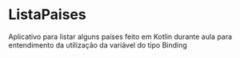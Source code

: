 # ListaPaises
Aplicativo para listar alguns países feito em Kotlin durante aula para entendimento da utilização da variável do tipo Binding
